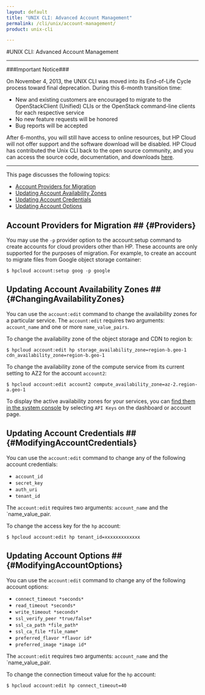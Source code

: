 ```yaml
---
layout: default
title: "UNIX CLI: Advanced Account Management"
permalink: /cli/unix/account-management/
product: unix-cli

---
```

#UNIX CLI: Advanced Account Management

___________________

###Important Notice###

On November 4, 2013, the UNIX CLI was moved into its End-of-Life Cycle process toward final deprecation. During this 6-month transition time:

* New and existing customers are encouraged to migrate to the OpenStackClient (Unified) CLIs or the OpenStack command-line clients for each respective service
* No new feature requests will be honored
* Bug reports will be accepted

After 6-months, you will still have access to online resources, but HP Cloud will not offer support and the software download will be disabled. HP Cloud has contributed the Unix CLI back to the open source community, and you can access the source code, documentation, and downloads [here](https://github.com/hpcloud/unix_cli).

_________________________________________

This page discusses the following topics:

* [Account Providers for Migration](#Providers)
* [Updating Account Availability Zones](#ChangingAvailabilityZones)
* [Updating Account Credentials](#ModifyingAccountCredentials)
* [Updating Account Options](#ModifyingAccountOptions)

## Account Providers for Migration ## {#Providers}

You may use the `-p` provider option to the account:setup command to create accounts for cloud providers other than HP.  These accounts are only supported for the purposes of migration.  For example, to create an account to migrate files from Google object storage container:

    $ hpcloud account:setup goog -p google

## Updating Account Availability Zones ## {#ChangingAvailabilityZones}

You can use the `account:edit` command to change the availability zones for a particular service.  The `account:edit` requires two arguments: `account_name` and one or more `name_value_pairs`.

To change the availability zone of the object storage and CDN to region b:

    $ hpcloud account:edit hp storage_availability_zone=region-b.geo-1 cdn_availability_zone=region-b.geo-1

To change the availability zone of the compute service from its current setting to AZ2 for the account `account2`:

    $ hpcloud account:edit account2 compute_availability_zone=az-2.region-a.geo-1

To display the active availability zones for your services, you can [find them in the system console](https://console.hpcloud.com/account/api_keys) by selecting `API Keys` on the dashboard or account page. 

## Updating Account Credentials ## {#ModifyingAccountCredentials}

You can use the `account:edit` command to change any of the following account credentials:

* `account_id` 
* `secret_key`
* `auth_uri`
* `tenant_id`

The `account:edit` requires two arguments: `account_name` and the `name_value_pair.

To change the access key for the `hp` account:

    $ hpcloud account:edit hp tenant_id=xxxxxxxxxxxxx     

## Updating Account Options ## {#ModifyingAccountOptions}

You can use the `account:edit` command to change any of the following account options:

* `connect_timeout *seconds*`
* `read_timeout *seconds*`
* `write_timeout *seconds*`
* `ssl_verify_peer *true/false*`
* `ssl_ca_path *file_path*` 
* `ssl_ca_file *file_name*` 
* `preferred_flavor *flavor id* `
* `preferred_image *image id*`

The `account:edit` requires two arguments: `account_name` and the `name_value_pair.

To change the connection timeout value for the `hp` account:

    $ hpcloud account:edit hp connect_timeout=40

